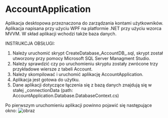 # AccountApplication
Aplikacja desktopowa przeznaczona do zarządzania kontami użytkowników. Aplikacja napisana przy użyciu WPF na platformie .NET przy użyciu wzorca MVVM. W skład aplikacji wchodzi także baza danych.


INSTRUKCJA OBSŁUGI:
1. Należy uruchomić skrypt CreateDatabase_AccountDB_.sql, skrypt został utworzony przy pomocy Microsoft SQL Server Managment Studio.
2. Należy sprawdzić czy po uruchomieniu skryptu zostały zwrócone trzy przykładowe wiersze z tabeli Account.
3. Należy skompilować i uruchomić aplikację AccountApplication.
4. Aplikacja jest gotowa do użytku.
5. Dane aplikacji dotyczące łączenia się z bazą danych znajdują się w stałej _connectionData (path: AccountApplication.Database.DatabaseContext.cs) 


Po pierwszym uruchomieniu aplikacji powinno pojawić się następujące okno:
![obraz](https://user-images.githubusercontent.com/38622355/165308445-5c2a21f5-3e93-4983-9dc3-4dea98d162f8.png)

